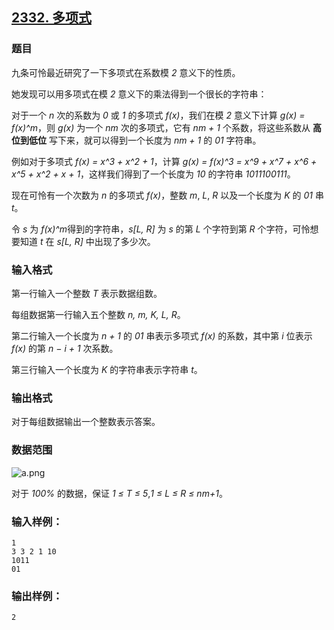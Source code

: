 ## [2332. 多项式](https://www.acwing.com/problem/content/2334/)

### 题目

九条可怜最近研究了一下多项式在系数模 *2* 意义下的性质。

她发现可以用多项式在模 *2* 意义下的乘法得到一个很长的字符串：

对于一个 *n* 次的系数为 *0* 或 *1* 的多项式 *f(x)*，我们在模 *2* 意义下计算 *g(x) = f(x)^m*，则 *g(x)* 为一个 *nm* 次的多项式，它有 *nm + 1* 个系数，将这些系数从 **高位到低位** 写下来，就可以得到一个长度为 *nm + 1* 的 *01* 字符串。

例如对于多项式 *f(x) = x^3 + x^2 + 1*，计算 *g(x) = f(x)^3 = x^9 + x^7 + x^6 + x^5 + x^2 + x + 1*，这样我们得到了一个长度为 *10* 的字符串 *1011100111*。

现在可怜有一个次数为 *n* 的多项式 *f(x)*，整数 *m*, *L*, *R* 以及一个长度为 *K* 的 *01* 串 *t*。

令 *s* 为 *f(x)^m*得到的字符串，*s[L, R]* 为 *s* 的第 *L* 个字符到第 *R* 个字符，可怜想要知道 *t* 在 *s[L, R]* 中出现了多少次。

### 输入格式

第一行输入一个整数 *T* 表示数据组数。

每组数据第一行输入五个整数 *n, m, K, L, R*。

第二行输入一个长度为 *n + 1* 的 *01* 串表示多项式 *f(x)* 的系数，其中第 *i* 位表示 *f(x)* 的第 *n − i + 1* 次系数。

第三行输入一个长度为 *K* 的字符串表示字符串 *t*。

### 输出格式

对于每组数据输出一个整数表示答案。

### 数据范围

 ![a.png](https://cdn.acwing.com/media/article/image/2020/08/17/19_f5327a66e0-a.png)

对于 *100%* 的数据，保证 *1 ≤ T ≤ 5*,*1 ≤ L ≤ R ≤ nm+1*。

### 输入样例：

```
1
3 3 2 1 10
1011
01
```

### 输出样例：

```
2
```
